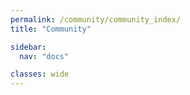 ```yaml
---
permalink: /community/community_index/
title: "Community"

sidebar:
  nav: "docs"

classes: wide
---
```



